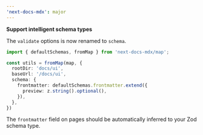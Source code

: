 ```yaml
---
'next-docs-mdx': major
---
```


**Support intelligent schema types**

The `validate` options is now renamed to `schema`.

```ts
import { defaultSchemas, fromMap } from 'next-docs-mdx/map';

const utils = fromMap(map, {
  rootDir: 'docs/ui',
  baseUrl: '/docs/ui',
  schema: {
    frontmatter: defaultSchemas.frontmatter.extend({
      preview: z.string().optional(),
    }),
  },
})
```

The `frontmatter` field on pages should be automatically inferred to your Zod schema type.